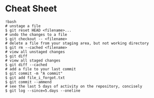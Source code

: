 # Cheat Sheet


	!bash
	# unstage a file
	$ git reset HEAD <filename>...
	# undo the changes to a file
	$ git checkout -- <filename>
	# delete a file from your staging area, but not working directory
	$ git rm --cached <filename>
	# view all unstaged changes
	$ git diff
	# view all staged changes
	$ git diff --cached
	# add a file to your last commit
	$ git commit -m "A commit"
	$ git add file_i_forgot.txt
	$ git commit --ammend
	# see the last 5 days of activity on the repository, concisely
	$ git log --since=5.days --oneline
